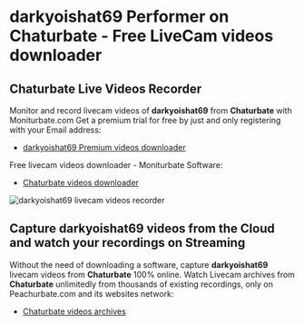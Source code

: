 # darkyoishat69 Performer on Chaturbate - Free LiveCam videos downloader

## Chaturbate Live Videos Recorder

Monitor and record livecam videos of **darkyoishat69** from **Chaturbate** with Moniturbate.com
Get a premium trial for free by just and only registering with your Email address:
* [darkyoishat69 Premium videos downloader](https://moniturbate.com/request-demo-licence-key.html)

Free livecam videos downloader - Moniturbate Software:
* [Chaturbate videos downloader](https://moniturbate.com/moniturbate-download-software.html)

![darkyoishat69 livecam videos recorder](https://peachurnet.com/templates/moniturbate-software.png)


## Capture darkyoishat69 videos from the Cloud and watch your recordings on Streaming

Without the need of downloading a software, capture **darkyoishat69** livecam videos from **Chaturbate** 100% online.
Watch Livecam archives from **Chaturbate** unlimitedly from thousands of existing recordings, only on Peachurbate.com and its websites network:
* [Chaturbate videos archives](https://peachurnet.com/)